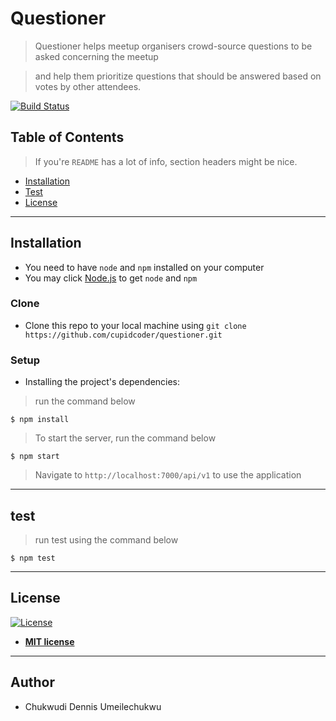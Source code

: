 # Questioner

> Questioner helps meetup organisers crowd-source questions to be asked concerning the meetup

> and help them prioritize questions that should be answered based on votes by other attendees.

[![Build Status](https://travis-ci.org/cupidcoder/questioner.svg?branch=develop)](https://travis-ci.org/cupidcoder/questioner)



## Table of Contents

> If you're `README` has a lot of info, section headers might be nice.

- [Installation](#installation)
- [Test](#test)
- [License](#license)

---


## Installation

- You need to have `node` and `npm` installed on your computer
- You may click [Node.js](https://nodejs.org) to get `node` and `npm`

### Clone

- Clone this repo to your local machine using `git clone https://github.com/cupidcoder/questioner.git`

### Setup

- Installing the project's dependencies:

> run the command below

```shell
$ npm install
```

> To start the server, run the command below

```shell
$ npm start
```

> Navigate to `http://localhost:7000/api/v1` to use the application


---

## test

> run test using the command below

```shell
$ npm test
```


---

## License

[![License](http://img.shields.io/:license-mit-blue.svg?style=flat-square)](http://badges.mit-license.org)

- **[MIT license](http://opensource.org/licenses/mit-license.php)**

---

## Author

* Chukwudi Dennis Umeilechukwu